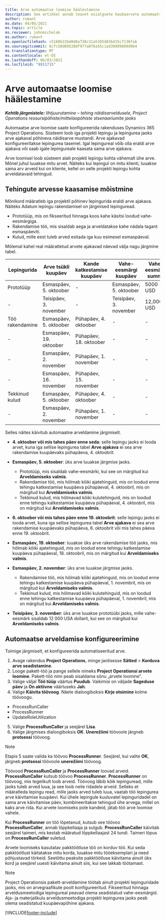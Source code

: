 ```yaml
---
title: Arve automaatse loomise häälestamine
description: See artikkel annab teavet esialgsete kaubaarvete automaatse loomise seadistamise ja konfigureerimise kohta.
author: rumant
ms.date: 04/05/2021
ms.topic: article
ms.reviewer: johnmichalak
ms.author: rumant
ms.openlocfilehash: c5160b22bd0d8a738c31a5105d83bd15cf136fab
ms.sourcegitcommit: 6cfc50d89528df977a8f6a55c1ad39d99800d9b4
ms.translationtype: MT
ms.contentlocale: et-EE
ms.lasthandoff: 06/03/2022
ms.locfileid: "8911715"
---
```

# <a name="set-up-automatic-invoice-creation"></a>Arve automaatse loomise häälestamine 
 
_**Kehtib järgmistele:** lihtjuurutamine – tehing näidisarveldusele, Project Operations ressursipõhiste/mittelaopõhiste stsenaariumite jaoks_

Automaatse arve loomise saate konfigureerida rakenduses Dynamics 365 Project Operations. Süsteem loob iga projekti lepingu ja lepingurea jaoks arve ajakaval põhineva näidisarve mustandi. Arve ajakavad konfigureeritakse lepingurea tasemel. Igal lepingureal võib olla eraldi arve ajakava või saab igale lepingureale kaasata sama arve ajakava.

Arve loomisel loob süsteem alati projekti lepingu kohta vähemalt ühe arve. Mõnel juhul luuakse mitu arvet. Näiteks kui lepingul on mitu klienti, luuakse sama arv arveid kui on kliente, kellel on selle projekti lepingu kohta arveldatavaid tehingud.

## <a name="understand-how-transactions-are-included-on-an-invoice"></a>Tehingute arvesse kaasamise mõistmine 

Mõnikord määratleb iga projektil põhinev lepingurida eraldi arve ajakava. Näiteks Adatum lepingu rakendamisel on järgmised lepinguread.

- Prototüüp, mis on fikseeritud hinnaga koos kahe käsitsi loodud vahe-eesmärgiga.
- Rakendamise töö, mis sisaldab aega ja arveldatakse kahe nädala tagant esmaspäeviti.
- Kulud, mille eest tuleb arved esitada iga kuu esimesel esmaspäeval.

Mõlemal kahel real määratletud arvete ajakavad näevad välja nagu järgmine tabel.

| Lepingurida | Arve tsükli kuupäev | Kande katkestamise kuupäev | Vahe-eesmärgi kuupäev | Vahe-eesmärgi summa |
| --- | --- | --- | --- | --- |
| Prototüüp | Esmaspäev, 5. oktoober | - | Esmaspäev, 5. oktoober | 5000 USD |
| - | Teisipäev, 3. november | - | Teisipäev, 3. november | 12,000 USD |
| Töö rakendamine | Esmaspäev, 5. oktoober | Pühapäev, 4. oktoober | - | - |
| - | Esmaspäev, 19. oktoober | Pühapäev, 18. oktoober | - | - |
| - | Esmaspäev, 2. november | Pühapäev, 1. november | - | - |
| - | Esmaspäev, 16. november | Pühapäev, 15. november | - | - |
| Tekkinud kulud | Esmaspäev, 5. oktoober | Pühapäev, 4. oktoober | - | - |
| - | Esmaspäev, 2. november | Pühapäev, 1. november | - | - |

Selles näites käivitub automaatne arveldamine järgmiselt.

- **4. oktoober või mis tahes päev enne seda**: selle lepingu jaoks ei looda arvet, kuna iga sellise lepingurea tabel **Arve ajakava** ei sea arve rakendamise kuupäevaks pühapäeva, 4. oktoobrit.
- **Esmaspäev, 5. oktoober**: üks arve luuakse järgmise jaoks.

    - Prototüüp, mis sisaldab vahe-eesmärki, kui see on märgitud kui **Arveldamiseks valmis**.
    - Rakendamise töö, mis hõlmab kõiki ajatehinguid, mis on loodud enne tehingu katkestamise kuupäeva pühapäeval, 4. oktoobril, mis on märgitud kui **Arveldamiseks valmis**.
    - Tekkinud kulud, mis hõlmavad kõiki kulutehinguid, mis on loodud enne tehingu katkestamise kuupäeva pühapäeval, 4. oktoobril, mis on märgitud kui **Arveldamiseks valmis**.
  
- **6. oktoober või mis tahes päev enne 19. oktoobrit**: selle lepingu jaoks ei looda arvet, kuna iga sellise lepingurea tabel **Arve ajakava** ei sea arve rakendamise kuupäevaks pühapäeva, 6. oktoobrit või mis tahes päeva enne 19. oktoobrit.
- **Esmaspäev, 19. oktoober**: luuakse üks arve rakendamise töö jaoks, mis hõlmab kõiki ajatehinguid, mis on loodud enne tehingu katkestamise kuupäeva pühapäeval, 18. oktoobril, mis on märgitud kui **Arveldamiseks valmis**.
- **Esmaspäev, 2. november**: üks arve luuakse järgmise jaoks.

    - Rakendamise töö, mis hõlmab kõiki ajatehinguid, mis on loodud enne tehingu katkestamise kuupäeva pühapäeval, 1. novembril, mis on märgitud kui **Arveldamiseks valmis**.
    - Tekkinud kulud, mis hõlmavad kõiki kulutehinguid, mis on loodud enne tehingu katkestamise kuupäeva pühapäeval, 1. novembril, mis on märgitud kui **Arveldamiseks valmis**.

- **Teisipäev, 3. november**: üks arve luuakse prototüübi jaoks, mille vahe-eesmärk sisaldab 12 000 USA dollarit, kui see on märgitud kui **Arveldamiseks valmis**.

## <a name="configure-automatic-invoicing"></a>Automaatse arveldamise konfigureerimine

Toimige järgmiselt, et konfigureerida automatiseeritud arve.

1. Avage rakendus **Project Operations**, minge jaotisesse **Sätted** > **Korduva arve seadistamine**.
2. Looge pakett-töö ja pange sellele nimeks **Project Operationsi arvete loomine**. Pakett-töö nimi peab sisaldama sõnu „arvete loomine”.
3. Valige väljal **Töö tüüp** väärtus **Puudub**. Vaikimisi on väljade **Sageduse päev** ja **On aktiivne** väärtuseks **Jah**.
4. Valige **Käivita töövoog**. Näete dialoogiboksis **Kirje otsimine** kolme töövoogu.

- ProcessRunCaller
- ProcessRunner
- UpdateRoleUtilization

5. Valige **ProcessRunCaller** ja seejärel **Lisa**.
6. Valige järgmises dialoogiboksis **OK**. **Unerežiimi** töövoole järgneb **protsessi** töövoog. 

> [!NOTE]
> Etapis 5 saate valida ka töövoo **ProcessRunner**. Seejärel, kui valite **OK**, järgneb **protsessi** töövoole **unerežiimi** töövoog.

Töövood **ProcessRunCaller** ja **ProcessRunner** loovad arveid. **ProcessRunCaller** kutsub töövoo **ProcessRunner**. **ProcessRunner** on töövoog, mis tegelikult loob arveid. Töövoog läbib kõik lepinguread, mille jaoks tuleb arved luua, ja see loob neile ridadele arveid. Selleks et määratleda lepingu read, mille jaoks arved tuleb luua, vaatab töö lepingurea arve käivitamise kuupäevi. Kui ühele lepingule kuuluvatel lepinguridadel on sama arve käivitamise päev, kombineeritakse tehingud ühe arvega, millel on kaks arve rida. Kui arvete loomiseks pole kandeid, jätab töö arve loomise vahele.

Kui **ProcessRunner** on töö lõpetanud, kutsub see töövoo **ProcessRunCaller**, annab lõppkellaaja ja sulgub. **ProcessRunCaller** käivitab seejärel taimeri, mis kestab määratud lõppkellaajast 24 tundi. Taimeri lõpus on **ProcessRunCaller** suletud.

Arvete loomiseks kasutatav pakktöötluse töö on korduv töö. Kui seda pakktöötlust käitatakse mitu korda, luuakse mitu tööeksemplari ja need põhjustavad tõrkeid. Seetõttu peaksite pakktöötluse käivitama ainult üks kord ja seejärel uuesti käivitama ainult siis, kui see lakkab töötamast.

> [!NOTE]
> Project Operationsis pakett-arveldamine töötab ainult projekti lepinguridade jaoks, mis on arvegraafikute poolt konfigureeritud. Fikseeritud hinnaga arveldusmeetodiga lepingureal peavad olema seadistatud vahe-eesmärgid. Aja- ja materjalikulu arveldusmeetodiga projekti lepingurea jaoks peab olema seadistatud kuupäevapõhine ajakava.


[!INCLUDE[footer-include](../../includes/footer-banner.md)]
